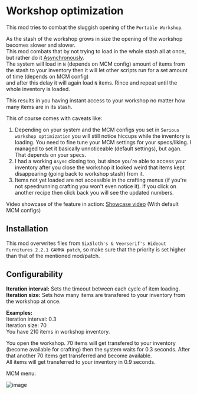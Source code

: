 # Workshop optimization
This mod tries to combat the sluggish opening of the `Portable Workshop`.

As the stash of the workshop grows in size the opening of the workshop becomes slower and slower.  
This mod combats that by not trying to load in the whole stash all at once, but rather do it [Asynchronously](https://en.wikipedia.org/wiki/Asynchrony_(computer_programming)).  
The system will load in `N` (depends on MCM config) amount of items from the stash to your inventory then it will let other scripts run for a set amount of time (depends on MCM config)  
and after this delay it will again load `N` items. Rince and repeat until the whole inventory is loaded.

This results in you having instant access to your workshop no matter how many items are in its stash.  
  
This of course comes with caveats like:  
1. Depending on your system and the MCM configs you set in `Serious workshop optimization` you will still notice hiccups while the inventory is loading. You need to fine tune your MCM settings for your specs/liking. I managed to set it basically unnoticeable (default settings), but agan. That depends on your specs.
2. I had a working `Async` closing too, but since you're able to access your inventory after you close the workshop it looked weird that items kept disappearing (going back to workshop stash) from it.
3. Items not yet loaded are not accessible in the crafting menus (if you're not speedrunning crafting you won't even notice it). If you click on another recipe then click back you will see the updated numbers.

Video showcase of the feature in action: [Showcase video](https://youtu.be/K7zadtMPDpc) (With default MCM configs)

## Installation
This mod overwrites files from `SixSloth's & Veerserif's Hideout Furnitures 2.2.1 GAMMA patch`, so make sure that the priority is set higher than that of the mentioned mod/patch.

## Configurability

**Iteration interval:** Sets the timeout between each cycle of item loading.  
**Iteration size:** Sets how many items are transfered to your inventory from the workshop at once.

**Examples:**  
Iteration interval: 0.3  
Iteration size: 70  
You have 210 items in workshop inventory.

You open the workshop. 70 items will get transfered to your inventory (become available for crafting) then the system waits for 0.3 seconds. After that another 70 items get transferred and become available.  
All items will get transferred to your inventory in 0.9 seconds.

MCM menu:

![image](https://github.com/user-attachments/assets/ba11527e-3518-49f6-b270-1d122b6c59dc)

